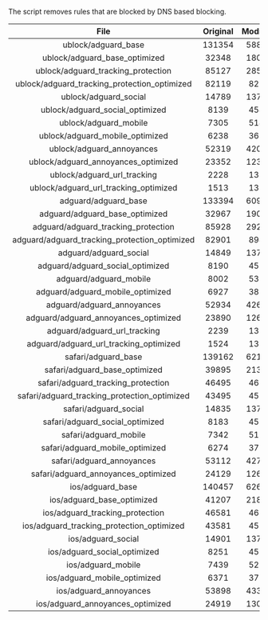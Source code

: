 The script removes rules that are blocked by DNS based blocking.


| File | Original | Modified |
|:----:|:-----:|:-----:|
| ublock/adguard_base | 131354 | 58818 |
| ublock/adguard_base_optimized | 32348 | 18035 |
| ublock/adguard_tracking_protection | 85127 | 28526 |
| ublock/adguard_tracking_protection_optimized | 82119 | 8214 |
| ublock/adguard_social | 14789 | 13709 |
| ublock/adguard_social_optimized | 8139 | 4542 |
| ublock/adguard_mobile | 7305 | 5144 |
| ublock/adguard_mobile_optimized | 6238 | 3675 |
| ublock/adguard_annoyances | 52319 | 42077 |
| ublock/adguard_annoyances_optimized | 23352 | 12306 |
| ublock/adguard_url_tracking | 2228 | 1355 |
| ublock/adguard_url_tracking_optimized | 1513 | 1352 |
| adguard/adguard_base | 133394 | 60900 |
| adguard/adguard_base_optimized | 32967 | 19077 |
| adguard/adguard_tracking_protection | 85928 | 29268 |
| adguard/adguard_tracking_protection_optimized | 82901 | 8940 |
| adguard/adguard_social | 14849 | 13772 |
| adguard/adguard_social_optimized | 8190 | 4591 |
| adguard/adguard_mobile | 8002 | 5331 |
| adguard/adguard_mobile_optimized | 6927 | 3855 |
| adguard/adguard_annoyances | 52934 | 42604 |
| adguard/adguard_annoyances_optimized | 23890 | 12601 |
| adguard/adguard_url_tracking | 2239 | 1364 |
| adguard/adguard_url_tracking_optimized | 1524 | 1361 |
| safari/adguard_base | 139162 | 62109 |
| safari/adguard_base_optimized | 39895 | 21351 |
| safari/adguard_tracking_protection | 46495 | 4665 |
| safari/adguard_tracking_protection_optimized | 43495 | 4513 |
| safari/adguard_social | 14835 | 13754 |
| safari/adguard_social_optimized | 8183 | 4576 |
| safari/adguard_mobile | 7342 | 5186 |
| safari/adguard_mobile_optimized | 6274 | 3711 |
| safari/adguard_annoyances | 53112 | 42704 |
| safari/adguard_annoyances_optimized | 24129 | 12677 |
| ios/adguard_base | 140457 | 62617 |
| ios/adguard_base_optimized | 41207 | 21856 |
| ios/adguard_tracking_protection | 46581 | 4675 |
| ios/adguard_tracking_protection_optimized | 43581 | 4523 |
| ios/adguard_social | 14901 | 13793 |
| ios/adguard_social_optimized | 8251 | 4597 |
| ios/adguard_mobile | 7439 | 5231 |
| ios/adguard_mobile_optimized | 6371 | 3753 |
| ios/adguard_annoyances | 53898 | 43375 |
| ios/adguard_annoyances_optimized | 24919 | 13006 |